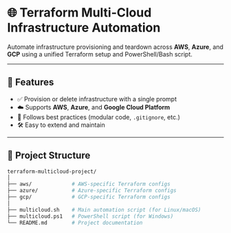 # 🌐 Terraform Multi-Cloud Infrastructure Automation

Automate infrastructure provisioning and teardown across **AWS**, **Azure**, and **GCP** using a unified Terraform setup and PowerShell/Bash script.

---

## 🚀 Features

- ✅ Provision or delete infrastructure with a single prompt  
- ☁️ Supports **AWS**, **Azure**, and **Google Cloud Platform**  
- 🔐 Follows best practices (modular code, `.gitignore`, etc.)  
- 🛠️ Easy to extend and maintain  

---

## 📁 Project Structure

```bash
terraform-multicloud-project/
│
├── aws/             # AWS-specific Terraform configs
├── azure/           # Azure-specific Terraform configs
├── gcp/             # GCP-specific Terraform configs
│
├── multicloud.sh    # Main automation script (for Linux/macOS)
├── multicloud.ps1   # PowerShell script (for Windows)
└── README.md        # Project documentation
